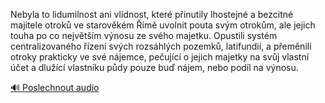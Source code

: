 
Nebyla to lidumilnost ani vlídnost, které přinutily lhostejné a bezcitné majitele otroků ve starověkém Římě uvolnit pouta svým otrokům, ale jejich touha po co největším výnosu ze svého majetku. Opustili systém centralizovaného řízení svých rozsáhlých pozemků, latifundií, a přeměnili otroky prakticky ve své nájemce, pečující o jejich majetky na svůj vlastní účet a dlužící vlastníku půdy pouze buď nájem, nebo podíl na výnosu.

[🔊 Poslechnout audio](/data/7-paragraphs/audio/chapter_114/para_010-Nebyla-to-lidumilnost-ani-vldnost-kter-pinutil.mp3)
